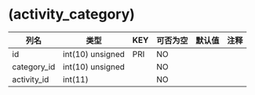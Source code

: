 # (activity_category)
| 列名 | 类型 | KEY | 可否为空 | 默认值 | 注释 |
| ---- | ---- | ---- | ---- | ---- | ----  |
| id | int(10) unsigned | PRI | NO |  |  |
| category_id | int(10) unsigned |  | NO |  |  |
| activity_id | int(11) |  | NO |  |  |